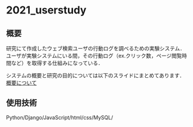 # 2021_userstudy

## 概要
研究にて作成したウェブ検索ユーザの行動ログを調べるための実験システム．
</br>ユーザが実験システムにいる間，その行動ログ（ex.クリック数，ページ閲覧時間など）を取得する仕組みになっている．

システムの概要と研究の目的については以下のスライドにまとめてあります．
[概要について](https://www.slideshare.net/secret/robuJYBx3LXjDm)

## 使用技術
Python/Django/JavaScript/html/css/MySQL/



